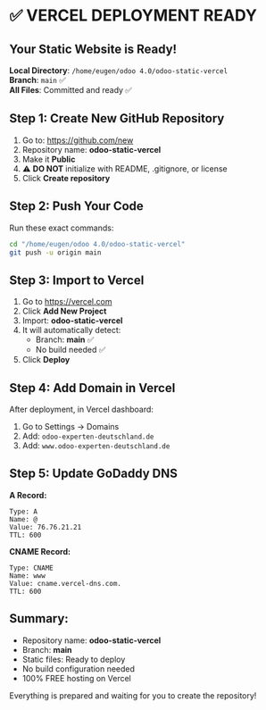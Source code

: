 # ✅ VERCEL DEPLOYMENT READY

## Your Static Website is Ready!

**Local Directory**: `/home/eugen/odoo 4.0/odoo-static-vercel`  
**Branch**: `main` ✅  
**All Files**: Committed and ready ✅

## Step 1: Create New GitHub Repository

1. Go to: https://github.com/new
2. Repository name: **odoo-static-vercel**
3. Make it **Public**
4. ⚠️ **DO NOT** initialize with README, .gitignore, or license
5. Click **Create repository**

## Step 2: Push Your Code

Run these exact commands:
```bash
cd "/home/eugen/odoo 4.0/odoo-static-vercel"
git push -u origin main
```

## Step 3: Import to Vercel

1. Go to https://vercel.com
2. Click **Add New Project**
3. Import: **odoo-static-vercel**
4. It will automatically detect:
   - Branch: **main** ✅
   - No build needed ✅
5. Click **Deploy**

## Step 4: Add Domain in Vercel

After deployment, in Vercel dashboard:
1. Go to Settings → Domains
2. Add: `odoo-experten-deutschland.de`
3. Add: `www.odoo-experten-deutschland.de`

## Step 5: Update GoDaddy DNS

**A Record:**
```
Type: A
Name: @
Value: 76.76.21.21
TTL: 600
```

**CNAME Record:**
```
Type: CNAME
Name: www
Value: cname.vercel-dns.com.
TTL: 600
```

## Summary:
- Repository name: **odoo-static-vercel**
- Branch: **main**
- Static files: Ready to deploy
- No build configuration needed
- 100% FREE hosting on Vercel

Everything is prepared and waiting for you to create the repository!